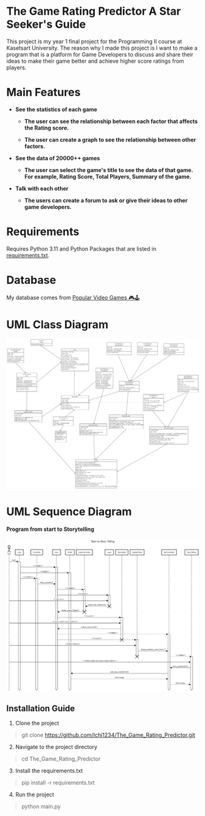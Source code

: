 # The Game Rating Predictor A Star Seeker's Guide
This project is my year 1 final project for the Programming II course at Kasetsart University.
The reason why I made this project is I want to make a program that is a platform for Game Developers to discuss and share their ideas to make their game better and achieve higher score ratings from players.<br/>

# Main Features
 * **See the statistics of each game**
      - **The user can see the relationship between each factor that affects the Rating score.**
 
      - **The user can create a graph to see the relationship between other factors.**
 
 
 * **See the data of 20000++ games**
     - **The user can select the game's title to see the data of that game. For example, Rating Score, Total Players, Summary of the game.**
 
 
* **Talk with each other**
    - **The users can create a forum to ask or give their ideas to other game developers.**

# Requirements
Requires Python 3.11 and Python Packages that are listed in [requirements.txt](./requirements.txt).

# Database
My database comes from [Popular Video Games 🎮🕹️](https://www.kaggle.com/datasets/matheusfonsecachaves/popular-video-games?resource=download)

# UML Class Diagram
![UML Class Diagram](./UML.png)

# UML Sequence Diagram

#### Program from start to Storytelling

![UML Sequence Diagram](./Sequence_Diagram.png)

## Installation Guide
1. Clone the project
> git clone https://github.com/Ichi1234/The_Game_Rating_Predictor.git

2. Navigate to the project directory
> cd The_Game_Rating_Predictor

3. Install the requirements.txt
> pip install -r requirements.txt

4. Run the project
> python main.py

